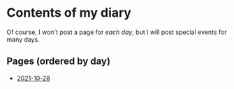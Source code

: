 # Contents of my diary

Of course, I won't post a page for *each day*, but I will post special events for
many days.

## Pages (ordered by day)

- [2021-10-28](https://diddileija.github.io/diary/2021-10-28)
